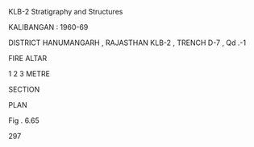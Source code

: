 KLB-2 Stratigraphy and Structures

KALIBANGAN : 1960-69

DISTRICT HANUMANGARH , RAJASTHAN
KLB-2 , TRENCH D-7 , Qd .-1

FIRE ALTAR

1                                2                                3                       METRE

SECTION

PLAN

Fig . 6.65

297